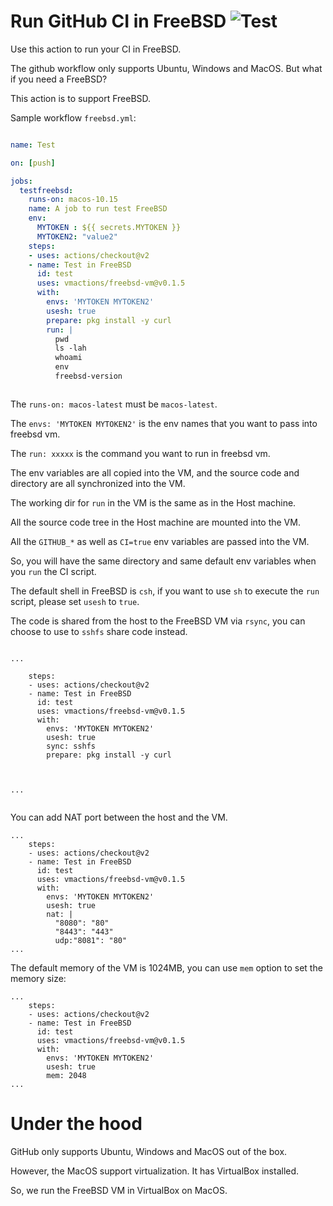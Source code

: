 # Run GitHub CI in FreeBSD ![Test](https://github.com/vmactions/freebsd-vm/workflows/Test/badge.svg)

Use this action to run your CI in FreeBSD.

The github workflow only supports Ubuntu, Windows and MacOS. But what if you need a FreeBSD?

This action is to support FreeBSD.


Sample workflow `freebsd.yml`:

```yml

name: Test

on: [push]

jobs:
  testfreebsd:
    runs-on: macos-10.15
    name: A job to run test FreeBSD
    env:
      MYTOKEN : ${{ secrets.MYTOKEN }}
      MYTOKEN2: "value2"
    steps:
    - uses: actions/checkout@v2
    - name: Test in FreeBSD
      id: test
      uses: vmactions/freebsd-vm@v0.1.5
      with:
        envs: 'MYTOKEN MYTOKEN2'
        usesh: true
        prepare: pkg install -y curl
        run: |
          pwd
          ls -lah
          whoami
          env
          freebsd-version



```


The `runs-on: macos-latest` must be `macos-latest`.

The `envs: 'MYTOKEN MYTOKEN2'` is the env names that you want to pass into freebsd vm.

The `run: xxxxx`  is the command you want to run in freebsd vm.

The env variables are all copied into the VM, and the source code and directory are all synchronized into the VM.

The working dir for `run` in the VM is the same as in the Host machine.

All the source code tree in the Host machine are mounted into the VM.

All the `GITHUB_*` as well as `CI=true` env variables are passed into the VM.

So, you will have the same directory and same default env variables when you `run` the CI script.

The default shell in FreeBSD is `csh`, if you want to use `sh` to execute the `run` script, please set `usesh` to `true`.

The code is shared from the host to the FreeBSD VM via `rsync`, you can choose to use to `sshfs` share code instead.


```

...

    steps:
    - uses: actions/checkout@v2
    - name: Test in FreeBSD
      id: test
      uses: vmactions/freebsd-vm@v0.1.5
      with:
        envs: 'MYTOKEN MYTOKEN2'
        usesh: true
        sync: sshfs
        prepare: pkg install -y curl



...


```

You can add NAT port between the host and the VM.

```
...
    steps:
    - uses: actions/checkout@v2
    - name: Test in FreeBSD
      id: test
      uses: vmactions/freebsd-vm@v0.1.5
      with:
        envs: 'MYTOKEN MYTOKEN2'
        usesh: true
        nat: |
          "8080": "80"
          "8443": "443"
          udp:"8081": "80"
...
```


The default memory of the VM is 1024MB, you can use `mem` option to set the memory size:

```
...
    steps:
    - uses: actions/checkout@v2
    - name: Test in FreeBSD
      id: test
      uses: vmactions/freebsd-vm@v0.1.5
      with:
        envs: 'MYTOKEN MYTOKEN2'
        usesh: true
        mem: 2048
...
```


# Under the hood

GitHub only supports Ubuntu, Windows and MacOS out of the box.

However, the MacOS support virtualization. It has VirtualBox installed.

So, we run the FreeBSD VM in VirtualBox on MacOS.
